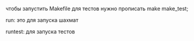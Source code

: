 чтобы запустить Makefile для тестов нужно прописать make make_test;

run: это для запуска шахмат

runtest: для запуска тестов
